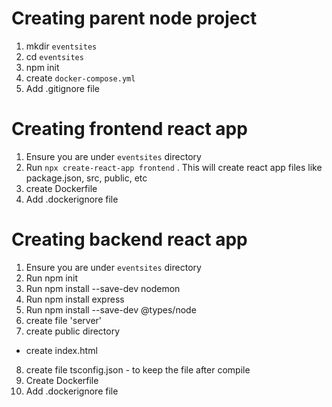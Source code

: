 # Creating parent node project 
1. mkdir `eventsites` 
2. cd `eventsites`
3. npm init
4. create `docker-compose.yml`
5. Add .gitignore file 

# Creating frontend react app 
1. Ensure you are under `eventsites` directory
2. Run `npx create-react-app frontend` . This will create react app files like package.json, src, public, etc
3. create Dockerfile
4. Add .dockerignore file 

# Creating backend react app 
1. Ensure you are under `eventsites` directory
2. Run npm init
3. Run npm install --save-dev nodemon
4. Run npm install express
5. Run npm install --save-dev @types/node
6. create file 'server'
7. create public directory
  - create index.html 
8. create file tsconfig.json - to keep the file after compile 
9. Create Dockerfile
10. Add .dockerignore file 



